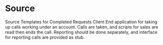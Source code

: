 # Source
Source Templates for Completed Requests
Client End application for taking up calls working under an account.
Calls are taken, and scripts for sales are read then ends the call.
Reporting should be done separately, and interface for reporting calls are provided as stub.
